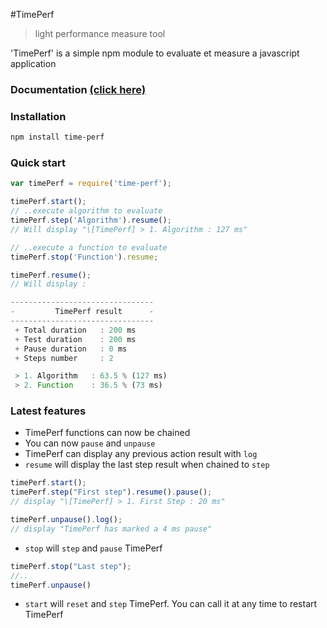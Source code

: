 #TimePerf
> light performance measure tool

'TimePerf' is a simple npm module to evaluate et measure a javascript application

### Documentation [(click here)](http://remy199210.github.io/TimePerf/TimePerf.html)

### Installation
```bash
npm install time-perf
```
### Quick start
```js
var timePerf = require('time-perf');

timePerf.start();
// ..execute algorithm to evaluate
timePerf.step('Algorithm').resume();
// Will display "\[TimePerf] > 1. Algorithm : 127 ms"

// ..execute a function to evaluate
timePerf.stop('Function').resume;

timePerf.resume();
// Will display :

--------------------------------
-         TimePerf result      -
--------------------------------
 + Total duration   : 200 ms
 + Test duration    : 200 ms
 + Pause duration   : 0 ms
 + Steps number     : 2

 > 1. Algorithm   : 63.5 % (127 ms)
 > 2. Function    : 36.5 % (73 ms)
```
### Latest features
+ TimePerf functions can now be chained
+ You can now ```pause``` and ```unpause```
+ TimePerf can display any previous action result with ```log```
+ ```resume``` will display the last step result when chained to ```step```

```js
timePerf.start();
timePerf.step("First step").resume().pause();
// display "\[TimePerf] > 1. First Step : 20 ms"

timePerf.unpause().log();
// display "TimePerf has marked a 4 ms pause"
```

+ ```stop``` will ```step``` and ```pause``` TimePerf

```js
timePerf.stop("Last step");
//..
timePerf.unpause()
```

+ ```start``` will ```reset``` and ```step``` TimePerf. You can call it at any time to restart TimePerf
